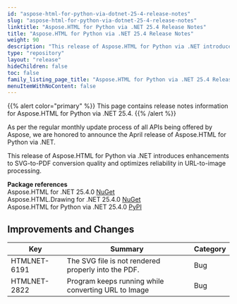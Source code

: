 ```yaml
---
id: "aspose-html-for-python-via-dotnet-25-4-release-notes"
slug: "aspose-html-for-python-via-dotnet-25-4-release-notes"
linktitle: "Aspose.HTML for Python via .NET 25.4 Release Notes"
title: "Aspose.HTML for Python via .NET 25.4 Release Notes"
weight: 90
description: "This release of Aspose.HTML for Python via .NET introduces enhancements to SVG-to-PDF conversion quality and optimizes reliability in URL-to-image processing."
type: "repository"
layout: "release"
hideChildren: false
toc: false
family_listing_page_title: "Aspose.HTML for Python via .NET 25.4 Release Notes"
menuItemWithNoContent: false
---
```

{{% alert color="primary" %}}
This page contains release notes information for Aspose.HTML for Python via .NET 25.4.
{{% /alert %}}

As per the regular monthly update process of all APIs being offered by Aspose, we are honored to announce the April release of Aspose.HTML for Python via .NET.

This release of Aspose.HTML for Python via .NET introduces enhancements to SVG-to-PDF conversion quality and optimizes reliability in URL-to-image processing.

**Package references**<br>
Aspose.HTML for .NET 25.4.0 [NuGet](https://www.nuget.org/packages/Aspose.Html)<br>
Aspose.HTML.Drawing for .NET 25.4.0 [NuGet](https://www.nuget.org/packages/Aspose.Html.Drawing)<br>
Aspose.HTML for Python via .NET 25.4.0 [PyPI](https://pypi.org/project/aspose-html-net/)


## **Improvements and Changes**

| **Key**      | **Summary**                                                                            | **Category** |
| ------------ | -------------------------------------------------------------------------------------- | ------------ |
| HTMLNET-6191 | The SVG file is not rendered properly into the PDF. | Bug |
| HTMLNET-2822 | Program keeps running while converting URL to Image | Bug |